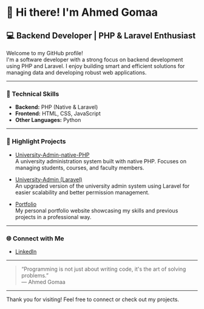 # 👋 Hi there! I'm Ahmed Gomaa

## 💻 Backend Developer | PHP & Laravel Enthusiast

Welcome to my GitHub profile!  
I'm a software developer with a strong focus on backend development using PHP and Laravel. I enjoy building smart and efficient solutions for managing data and developing robust web applications.

---

### 🔧 Technical Skills

- **Backend:** PHP (Native & Laravel)
- **Frontend:** HTML, CSS, JavaScript
- **Other Languages:** Python

---

### 🚀 Highlight Projects

- [University-Admin-native-PHP](https://github.com/ahmedgomaa2004/University-Admin-native-PHP)  
  A university administration system built with native PHP. Focuses on managing students, courses, and faculty members.

- [University-Admin (Laravel)](https://github.com/ahmedgomaa2004/University-Admin)  
  An upgraded version of the university admin system using Laravel for easier scalability and better permission management.

- [Portfolio](https://github.com/ahmedgomaa2004/Portfolio)  
  My personal portfolio website showcasing my skills and previous projects in a professional way.

---

### 🌐 Connect with Me

- [LinkedIn](https://www.linkedin.com/in/ahmed-gomaa-932b91253)

---

> “Programming is not just about writing code, it's the art of solving problems.”  
> — Ahmed Gomaa

---

Thank you for visiting! Feel free to connect or check out my projects.

